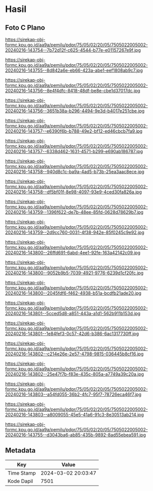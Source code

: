 # Hasil

## Foto C Plano

https://sirekap-obj-formc.kpu.go.id/aa9a/pemilu/pdpr/75/05/02/20/05/7505022005002-20240216-143754--7b72d12f-c625-4544-b77e-e01157267e9f.jpg

https://sirekap-obj-formc.kpu.go.id/aa9a/pemilu/pdpr/75/05/02/20/05/7505022005002-20240216-143755--8d842a6e-eb66-423a-abe1-eef1808ab9c7.jpg

https://sirekap-obj-formc.kpu.go.id/aa9a/pemilu/pdpr/75/05/02/20/05/7505022005002-20240216-143756--8e4f4dfc-8418-48df-be8e-cbe1d37017dc.jpg

https://sirekap-obj-formc.kpu.go.id/aa9a/pemilu/pdpr/75/05/02/20/05/7505022005002-20240216-143756--3651b38a-b296-4494-9e3d-b4017e251cbe.jpg

https://sirekap-obj-formc.kpu.go.id/aa9a/pemilu/pdpr/75/05/02/20/05/7505022005002-20240216-143757--e6390f6b-b788-49e2-bf12-ed46cbcb7fa9.jpg

https://sirekap-obj-formc.kpu.go.id/aa9a/pemilu/pdpr/75/05/02/20/05/7505022005002-20240216-143757--6338d462-1631-4571-b299-e690ab186787.jpg

https://sirekap-obj-formc.kpu.go.id/aa9a/pemilu/pdpr/75/05/02/20/05/7505022005002-20240216-143758--940d8c1c-ba9a-4ad5-b73b-25ea3aac8ece.jpg

https://sirekap-obj-formc.kpu.go.id/aa9a/pemilu/pdpr/75/05/02/20/05/7505022005002-20240216-143758--df5bf01f-8e98-4097-93e9-4ced30fa826a.jpg

https://sirekap-obj-formc.kpu.go.id/aa9a/pemilu/pdpr/75/05/02/20/05/7505022005002-20240216-143759--1396f622-de7b-48ee-85fd-0628d78629b7.jpg

https://sirekap-obj-formc.kpu.go.id/aa9a/pemilu/pdpr/75/05/02/20/05/7505022005002-20240216-143759--2d9cc760-0031-4f38-942e-85f0245c9e92.jpg

https://sirekap-obj-formc.kpu.go.id/aa9a/pemilu/pdpr/75/05/02/20/05/7505022005002-20240216-143800--26ffd691-6abd-4ee1-92fe-163a42142c09.jpg

https://sirekap-obj-formc.kpu.go.id/aa9a/pemilu/pdpr/75/05/02/20/05/7505022005002-20240216-143800--9052b9b5-7039-4921-9776-6239d1cf20fc.jpg

https://sirekap-obj-formc.kpu.go.id/aa9a/pemilu/pdpr/75/05/02/20/05/7505022005002-20240216-143800--2045fdf6-f462-4938-b51a-bcdfb21ade20.jpg

https://sirekap-obj-formc.kpu.go.id/aa9a/pemilu/pdpr/75/05/02/20/05/7505022005002-20240216-143801--5cced5d8-a851-443a-a1d1-562b911b153d.jpg

https://sirekap-obj-formc.kpu.go.id/aa9a/pemilu/pdpr/75/05/02/20/05/7505022005002-20240216-143801--1e84fef3-0c57-42d6-b386-6ac1317730ff.jpg

https://sirekap-obj-formc.kpu.go.id/aa9a/pemilu/pdpr/75/05/02/20/05/7505022005002-20240216-143802--c214e26e-2e57-4798-9815-036445b8cf16.jpg

https://sirekap-obj-formc.kpu.go.id/aa9a/pemilu/pdpr/75/05/02/20/05/7505022005002-20240216-143802--25e47f7b-f83e-435c-805a-a7749a39c20a.jpg

https://sirekap-obj-formc.kpu.go.id/aa9a/pemilu/pdpr/75/05/02/20/05/7505022005002-20240216-143803--a54fd055-36b2-4fc7-95f7-78726eca46f7.jpg

https://sirekap-obj-formc.kpu.go.id/aa9a/pemilu/pdpr/75/05/02/20/05/7505022005002-20240216-143803--a8009055-45e5-41a6-91c3-8e30513ab214.jpg

https://sirekap-obj-formc.kpu.go.id/aa9a/pemilu/pdpr/75/05/02/20/05/7505022005002-20240216-143755--d3043ba6-ab85-435b-9892-8ad55ebea591.jpg


## Metadata

| Key        | Value               |
| ---------- | ------------------- |
| Time Stamp | 2024-03-02 20:03:47 |
| Kode Dapil | 7501                |



